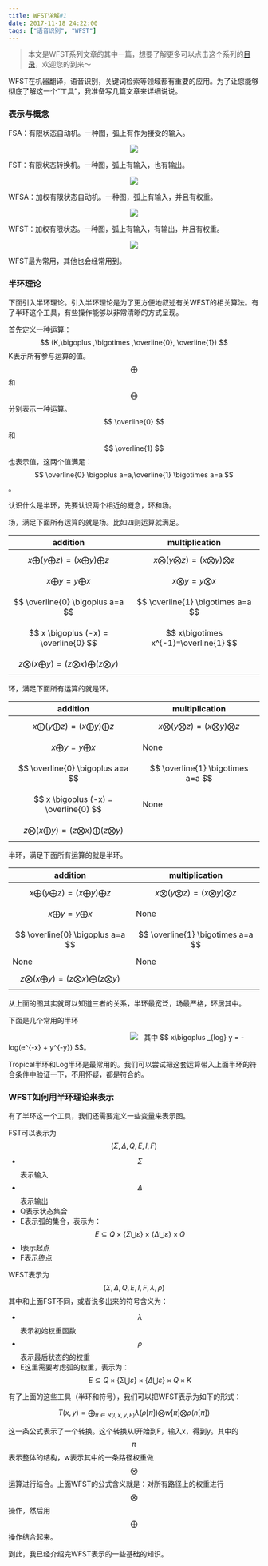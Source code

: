 ```yaml
---
title: WFST详解#1
date: 2017-11-18 24:22:00
tags: ["语音识别", "WFST"]
---
```


> 本文是WFST系列文章的其中一篇，想要了解更多可以点击这个系列的[目录](https://pages.harryfyodor.xyz/2017/12/10/wfst-catalogue/)，欢迎您的到来～

WFST在机器翻译，语音识别，关键词检索等领域都有重要的应用。为了让您能够彻底了解这一个“工具”，我准备写几篇文章来详细说说。

### 表示与概念
FSA：有限状态自动机。一种图，弧上有作为接受的输入。

<img src="fsa.png" style="margin-left:50%;transform: translateX(-50%);">

FST：有限状态转换机。一种图，弧上有输入，也有输出。

<img src="fst.png" style="margin-left:50%;transform: translateX(-50%);">

WFSA：加权有限状态自动机。一种图，弧上有输入，并且有权重。

<img src="wfsa.png" style="margin-left:50%;transform: translateX(-50%);">

WFST：加权有限状态。一种图，弧上有输入，有输出，并且有权重。

<img src="wfst.png" style="margin-left:50%;transform: translateX(-50%);">

WFST最为常用，其他也会经常用到。

### 半环理论
下面引入半环理论。引入半环理论是为了更方便地叙述有关WFST的相关算法。有了半环这个工具，有些操作能够以非常清晰的方式呈现。

首先定义一种运算：$$ (K,\bigoplus ,\bigotimes ,\overline{0}, \overline{1}) $$
K表示所有参与运算的值。$$ \bigoplus $$和$$ \bigotimes $$分别表示一种运算。$$ \overline{0} $$和$$ \overline{1} $$也表示值，这两个值满足：$$ \overline{0} \bigoplus a=a,\overline{1} \bigotimes a=a $$。

认识什么是半环，先要认识两个相近的概念，环和场。

场，满足下面所有运算的就是场。比如四则运算就满足。

addition | multiplication
---- | ---
$$ x\bigoplus (y\bigoplus z) =  (x\bigoplus y)\bigoplus z $$ | $$ x\bigotimes (y\bigotimes z) =  (x\bigotimes y)\bigotimes z $$
$$ x\bigoplus y = y \bigoplus x $$ |  $$ x\bigotimes y = y \bigotimes x $$
$$ \overline{0} \bigoplus a=a $$| $$ \overline{1} \bigotimes a=a $$
$$ x \bigoplus (-x) = \overline{0} $$ | $$ x\bigotimes x^{-1}=\overline{1} $$
$$ z\bigotimes (x\bigoplus y)  = (z\bigotimes x) \bigoplus (z \bigotimes y) $$ |


环，满足下面所有运算的就是环。

addition | multiplication
---- | ---
$$ x\bigoplus (y\bigoplus z) =  (x\bigoplus y)\bigoplus z $$ | $$ x\bigotimes (y\bigotimes z) =  (x\bigotimes y)\bigotimes z $$
$$ x\bigoplus y = y \bigoplus x $$ | None
$$ \overline{0} \bigoplus a=a $$| $$ \overline{1} \bigotimes a=a $$
$$ x \bigoplus (-x) = \overline{0} $$ | None
$$ z\bigotimes (x\bigoplus y)  = (z\bigotimes x) \bigoplus (z \bigotimes y) $$ |

半环，满足下面所有运算的就是半环。

addition | multiplication
---- | ---
$$ x\bigoplus (y\bigoplus z) =  (x\bigoplus y)\bigoplus z $$ | $$ x\bigotimes (y\bigotimes z) =  (x\bigotimes y)\bigotimes z $$
$$ x\bigoplus y = y \bigoplus x $$ |  None
$$ \overline{0} \bigoplus a=a $$| $$ \overline{1} \bigotimes a=a $$
None | None
$$ z\bigotimes (x\bigoplus y)  = (z\bigotimes x) \bigoplus (z \bigotimes y) $$ |

从上面的图其实就可以知道三者的关系，半环最宽泛，场最严格，环居其中。

下面是几个常用的半环

<img src="semiring.png" style="margin-left:50%;transform: translateX(-50%);">
其中 $$ x\bigoplus _{log} y = -log(e^{-x} + y^{-y}) $$。

Tropical半环和Log半环是最常用的。我们可以尝试把这套运算带入上面半环的符合条件中验证一下，不用怀疑，都是符合的。

### WFST如何用半环理论来表示

有了半环这一个工具，我们还需要定义一些变量来表示图。

FST可以表示为$$ (\Sigma, \Delta, Q, E, I, F) $$
* $$ \Sigma $$表示输入
* $$ \Delta $$表示输出
* Q表示状态集合
* E表示弧的集合，表示为：$$ E\subseteq Q\times\{ \Sigma \bigcup \varepsilon \} \times \{ \Delta  
\bigcup \varepsilon \} \times Q$$
* I表示起点
* F表示终点

WFST表示为$$ (\Sigma, \Delta, Q, E, I, F, \lambda, \rho) $$
其中和上面FST不同，或者说多出来的符号含义为：
* $$ \lambda $$表示初始权重函数
* $$ \rho $$表示最后状态的的权重
* E这里需要考虑弧的权重，表示为：$$ E\subseteq Q\times \{ \Sigma \bigcup \varepsilon \}  \times \{ \Delta \bigcup \varepsilon \} \times Q \times K$$

有了上面的这些工具（半环和符号），我们可以把WFST表示为如下的形式：

$$ T(x, y) = \mathop{\bigoplus}_{\pi\in R(I,x,y,F)}\lambda(\rho[\pi])\bigotimes w[\pi] \bigotimes \rho(n[\pi]) $$

这一条公式表示了一个转换。这个转换从I开始到F，输入x，得到y。其中的$$ \pi $$表示整体的结构，w表示其中的一条路径权重做$$ \bigotimes $$运算进行结合。上面WFST的公式含义就是：对所有路径上的权重进行$$ \bigotimes $$操作，然后用$$ \bigoplus $$操作结合起来。

到此，我已经介绍完WFST表示的一些基础的知识。